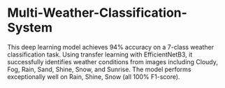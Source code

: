 # Multi-Weather-Classification-System
This deep learning model achieves 94% accuracy on a 7-class weather classification task. Using transfer learning with EfficientNetB3, it successfully identifies weather conditions from images including Cloudy, Fog, Rain, Sand, Shine, Snow, and Sunrise. The model performs exceptionally well on Rain, Shine, Snow (all 100% F1-score).
